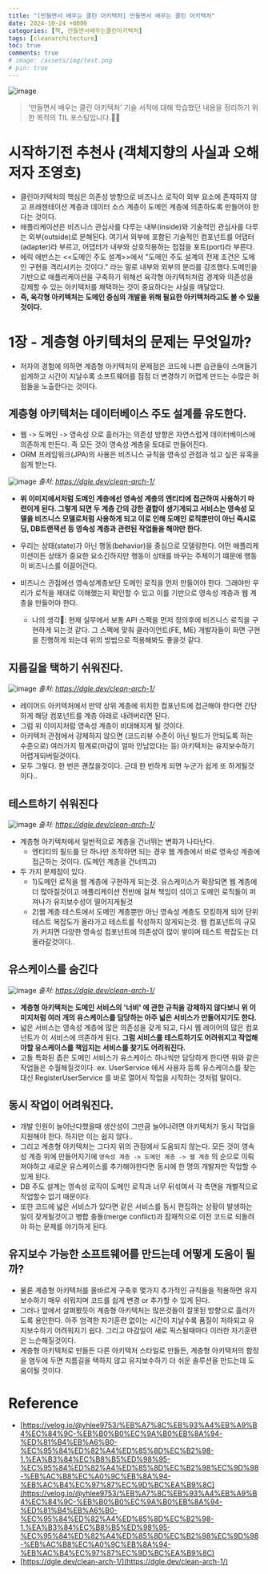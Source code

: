 ```yaml
---
title: "[만들면서 배우는 클린 아키텍처] 만들면서 배우는 클린 아키텍처"
date: 2024-10-24 +0800
categories: [책, 만들면서배우는클린아키텍처]
tags: [cleanarchitecture]
toc: true
comments: true
# image: /assets/img/test.png
# pin: true
---
```


![image](https://github.com/user-attachments/assets/894ec6d9-127a-4b73-acbd-8aeeac8c6453)

> '만들면서 배우는 클린 아키텍처' 기술 서적에 대해 학습했던 내용을 정리하기 위한 목적의 TIL 포스팅입니다.🙆‍♂️

# 시작하기전 추천사 (객체지향의 사실과 오해 저자 조영호)
- 클린아키텍처의 핵심은 의존성 방향으로 비즈니스 로직이 외부 요소에 존재하지 않고 프레젠테이션 계층과 데이터 소스 계층이 도메인 계층에 의존하도록 만들어야 한다는 것이다.
- 애플리케이션은 비즈니스 관심사를 다루는 내부(inside)와 기술적인 관심사를 다루는 외부(outside)로 분해된다. 여기서 외부에 포함된 기술적인 컴포넌트를 어댑터(adapter)라 부르고, 어댑터가 내부와 상호작용하는 접점을 포트(port)라 부른다.
- 에릭 에반스는 <<도메인 주도 설계>>에서 "도메인 주도 설계의 전제 조건은 도메인 구현을 격리시키는 것이다." 라는 말로 내부와 외부의 분리를 강조했다.도메인을 기반으로 애플리케이션을 구축하기 위해선 육각형 아키텍처처럼 경계와 의존성을 강제할 수 있는 아키텍처를 채택하는 것이 중요하다는 사실을 깨달았다.
- **즉, 육각형 아키텍처는 도메인 중심의 개발을 위해 필요한 아키텍처라고도 볼 수 있을것이다.**

# 1장 - 계층형 아키텍처의 문제는 무엇일까?
- 저자의 경험에 의하면 계층형 아키텍처의 문제점은 코드에 나쁜 습관들이 스며들기 쉽게하고 시간이 지날수록 소프트웨어를 점점 더 변경하기 어렵게 만드는 수많은 허점들을 노출한다는 것이다.

## 계층형 아키텍처는 데이터베이스 주도 설계를 유도한다.
- 웹 -> 도메인 -> 영속성 으로 흘러가는 의존성 방향은 자연스럽게 데이터베이스에 의존하게 만든다. 즉 모든 것이 영속성 계층을 토대로 만들어진다.
- ORM 프레임워크(JPA)의 사용은 비즈니스 규칙을 영속성 관점과 섞고 싶은 유혹을 쉽게 받는다.

![image](https://github.com/user-attachments/assets/262cd2dc-7cb9-480e-9556-c12d0935cfac)
_출처: https://dgle.dev/clean-arch-1/_

- **위 이미지에서처럼 도메인 계층에선 영속성 계층의 엔티티에 접근하여 사용하기 마련이게 된다. 그렇게 되면 두 계층 간의 강한 결합이 생기게되고 서비스는 영속성 모델을 비즈니스 모델로처럼 사용하게 되고 이로 인해 도메인 로직뿐만이 아닌 즉시로딩, DB트랜잭션 등 영속성 계층과 관련된 작업들을 해야만 한다.**

- 우리는 상태(state)가 아닌 행동(behavior)을 중심으로 모델링한다. 어떤 애플리케이션이든 상태가 중요한 요소긴하지만 행동이 상태를 바꾸는 주체이기 떄문에 행동이 비즈니스를 이끌어간다.
- 비즈니스 관점에선 영속성계층보단 도메인 로직을 먼저 만들어야 한다. 그래야만 우리가 로직을 제대로 이해했는지 확인할 수 있고 이를 기반으로 영속성 계층과 웹 계층을 만들어야 한다.
  - 나의 생각🧐: 현재 실무에서 보통 API 스펙을 먼저 정의후에 비즈니스 로직을 구현하게 되는것 같다. 그 스펙에 맞춰 클라이언트(FE, ME) 개발자들이 화면 구현을 진행하게 되는데 위의 방법으로 적용해봐도 좋을것 같다.

## 지름길을 택하기 쉬워진다.

![image](https://github.com/user-attachments/assets/10a47b88-dea5-4bb1-935a-c72d6ba05995)
_출처: https://dgle.dev/clean-arch-1/_

- 레이어드 아키텍처에서 만약 상위 계층에 위치한 컴포넌트에 접근해야 한다면 간단하게 해당 컴포넌트를 계층 아래로 내려버리면 된다.
- 그럼 위 이미지처럼 영속성 계층이 비대해지게 될 것이다.
- 아키텍처 관점에서 강제하지 않으면 (코드리뷰 수준이 아닌 빌드가 안되도록 하는 수준으로) 여러가지 핑계로(마감이 얼마 안남았다는 등) 아키텍처는 유지보수하기 어렵게되버릴것이다.
- 모두 그렇다. 한 번은 괜찮을것이다. 근데 한 번하게 되면 누군가 쉽게 또 하게될것이다..

## 테스트하기 쉬워진다

![image](https://github.com/user-attachments/assets/c2a2ed87-c314-4675-b242-e8d3952feb1f)
_출처: https://dgle.dev/clean-arch-1/_

- 계층형 아키텍처에서 일반적으로 계층을 건너뛰는 변화가 나타난다.
  - 엔티티의 필드를 단 하나만 조작하면 되는 경우 웹 계층에서 바로 영속성 계층에 접근하는 것이다. (도메인 계층을 건너띄고)
- 두 가지 문제점이 있다.
  - 1)도메인 로직을 웹 계층에 구현하게 되는것. 유스케이스가 확장되면 웹 계층에 더 많아질것이고 애플리케이션 전반에 걸쳐 책임이 섞이고 도메인 로직들이 퍼져나가 유지보수성이 떨어지게될것
  - 2)웹 계층 테스트에서 도메인 계층뿐만 아닌 영속성 계층도 모킹하게 되어 단위 테스트 복잡도가 올라가고 테스트를 작성하지 않게되는것. 웹 컴포넌트의 규모가 커지면 다양한 영속성 컴포넌트에 의존성이 많이 쌓이며 테스트 복잡도는 더 올라갈것이다..

## 유스케이스를 숨긴다

![image](https://github.com/user-attachments/assets/f9eb59f3-c4b2-4798-ba0b-791a63eebc76)
_출처: https://dgle.dev/clean-arch-1/_

- **계층형 아키텍처는 도메인 서비스의 '너비' 에 관한 규칙을 강제하지 않다보니 위 이미지처럼 여러 개의 유스케이스를 담당하는 아주 넓은 서비스가 만들어지기도 한다.**
- 넓은 서비스는 영속성 계층에 많은 의존성을 갖게 되고, 다시 웹 레이어의 많은 컴포넌트가 이 서비스에 의존하게 된다. **그럼 서비스를 테스트하기도 어려워지고 작업해야할 유스케이스를 책임지는 서비스를 찾기도 어려워진다.**
- 고돌 특화된 좁은 도메인 서비스가 유스케이스 하나씩만 담당하게 한다면 위와 같은 작업들은 수월해질것이다. ex. UserService 에서 사용자 등록 유스케이스를 찾는 대신 RegisterUserService 를 바로 열어서 작업을 시작하는 것처럼 말이다.

## 동시 작업이 어려워진다.
- 개발 인원이 늘어난다했을때 생산성이 그만큼 늘어나려면 아키텍처가 동시 작업을 지원해야 한다. 하지만 이는 쉽지 않다.. 
- 그리고 계층형 아키텍처는 그다지 위의 관점에서 도움되지 않는다. 모든 것이 영속성 계층 위에 만들어지기에 `영속성 계층 -> 도메인 계층 -> 웹 계층` 의 순으로 이뤄져야하고 새로운 유스케이스를 추가해야한다면 동시에 한 명의 개발자만 작업할 수 있게 된다.
- DB 주도 설계는 영속성 로직이 도메인 로직과 너무 뒤섞여서 각 측면을 개별적으로 작업할수 없기 때문이다.
- 또한 코드에 넓은 서비스가 있다면 같은 서비스를 동시 편집하는 상황이 발생하는 일이 잦게될것이고 병합 충돌(merge conflict)과 잠재적으로 이전 코드로 되돌려야 하는 문제를 야기하게 된다.

## 유지보수 가능한 소프트웨어를 만드는데 어떻게 도움이 될까?
- 물론 계층형 아키텍처를 올바르게 구축후 몇가지 추가적인 규칙들을 적용하면 유지보수하기 매우 쉬워지며 코드를 쉽게 변경 or 추가할 수 있게 된다.
- 그러나 앞에서 살펴봤듯이 계층형 아키텍처는 많은것들이 잘못된 방향으로 흘러가도록 용인한다. 아주 엄격한 자기훈련 없이는 시간이 지날수록 품질이 저하되고 유지보수하기 어려워지기 쉽다. 그리고 마감일이 새로 픽스될때마다 이러한 자기훈련은 느슨해질것이다.
- 계층형 아키텍처로 만들든 다른 아키텍처 스타일로 만들든, 계층형 아키텍처의 함정을 염두에 두면 지름길을 택하지 않고 유지보수하기 더 쉬운 솔루션을 만드는데 도움이될 것이다. 

# Reference
- [https://velog.io/@yhlee9753/%EB%A7%8C%EB%93%A4%EB%A9%B4%EC%84%9C-%EB%B0%B0%EC%9A%B0%EB%8A%94-%ED%81%B4%EB%A6%B0-%EC%95%84%ED%82%A4%ED%85%8D%EC%B2%98-1.%EA%B3%84%EC%B8%B5%ED%98%95-%EC%95%84%ED%82%A4%ED%85%8D%EC%B2%98%EC%9D%98-%EB%AC%B8%EC%A0%9C%EB%8A%94-%EB%AC%B4%EC%97%87%EC%9D%BC%EA%B9%8C](https://velog.io/@yhlee9753/%EB%A7%8C%EB%93%A4%EB%A9%B4%EC%84%9C-%EB%B0%B0%EC%9A%B0%EB%8A%94-%ED%81%B4%EB%A6%B0-%EC%95%84%ED%82%A4%ED%85%8D%EC%B2%98-1.%EA%B3%84%EC%B8%B5%ED%98%95-%EC%95%84%ED%82%A4%ED%85%8D%EC%B2%98%EC%9D%98-%EB%AC%B8%EC%A0%9C%EB%8A%94-%EB%AC%B4%EC%97%87%EC%9D%BC%EA%B9%8C)
- [https://dgle.dev/clean-arch-1/](https://dgle.dev/clean-arch-1/)